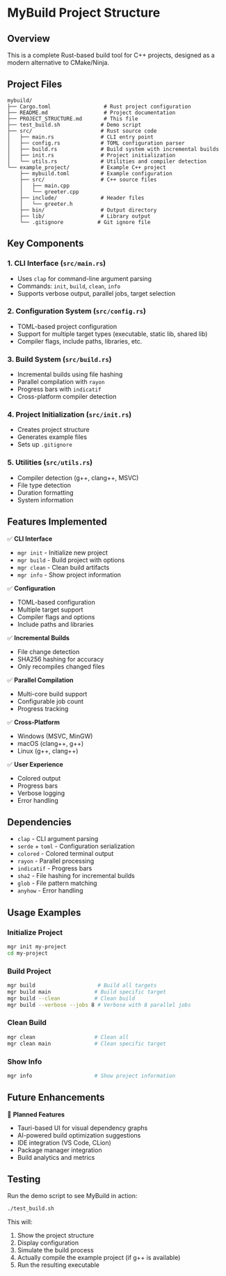 # MyBuild Project Structure

## Overview
This is a complete Rust-based build tool for C++ projects, designed as a modern alternative to CMake/Ninja.

## Project Files

```
mybuild/
├── Cargo.toml                 # Rust project configuration
├── README.md                  # Project documentation
├── PROJECT_STRUCTURE.md       # This file
├── test_build.sh             # Demo script
├── src/                      # Rust source code
│   ├── main.rs               # CLI entry point
│   ├── config.rs             # TOML configuration parser
│   ├── build.rs              # Build system with incremental builds
│   ├── init.rs               # Project initialization
│   └── utils.rs              # Utilities and compiler detection
└── example_project/          # Example C++ project
    ├── mybuild.toml          # Example configuration
    ├── src/                  # C++ source files
    │   ├── main.cpp
    │   └── greeter.cpp
    ├── include/              # Header files
    │   └── greeter.h
    ├── bin/                  # Output directory
    ├── lib/                  # Library output
    └── .gitignore           # Git ignore file
```

## Key Components

### 1. CLI Interface (`src/main.rs`)
- Uses `clap` for command-line argument parsing
- Commands: `init`, `build`, `clean`, `info`
- Supports verbose output, parallel jobs, target selection

### 2. Configuration System (`src/config.rs`)
- TOML-based project configuration
- Support for multiple target types (executable, static lib, shared lib)
- Compiler flags, include paths, libraries, etc.

### 3. Build System (`src/build.rs`)
- Incremental builds using file hashing
- Parallel compilation with `rayon`
- Progress bars with `indicatif`
- Cross-platform compiler detection

### 4. Project Initialization (`src/init.rs`)
- Creates project structure
- Generates example files
- Sets up `.gitignore`

### 5. Utilities (`src/utils.rs`)
- Compiler detection (g++, clang++, MSVC)
- File type detection
- Duration formatting
- System information

## Features Implemented

✅ **CLI Interface**
- `mgr init` - Initialize new project
- `mgr build` - Build project with options
- `mgr clean` - Clean build artifacts
- `mgr info` - Show project information

✅ **Configuration**
- TOML-based configuration
- Multiple target support
- Compiler flags and options
- Include paths and libraries

✅ **Incremental Builds**
- File change detection
- SHA256 hashing for accuracy
- Only recompiles changed files

✅ **Parallel Compilation**
- Multi-core build support
- Configurable job count
- Progress tracking

✅ **Cross-Platform**
- Windows (MSVC, MinGW)
- macOS (clang++, g++)
- Linux (g++, clang++)

✅ **User Experience**
- Colored output
- Progress bars
- Verbose logging
- Error handling

## Dependencies

- `clap` - CLI argument parsing
- `serde` + `toml` - Configuration serialization
- `colored` - Colored terminal output
- `rayon` - Parallel processing
- `indicatif` - Progress bars
- `sha2` - File hashing for incremental builds
- `glob` - File pattern matching
- `anyhow` - Error handling

## Usage Examples

### Initialize Project
```bash
mgr init my-project
cd my-project
```

### Build Project
```bash
mgr build                    # Build all targets
mgr build main              # Build specific target
mgr build --clean           # Clean build
mgr build --verbose --jobs 8 # Verbose with 8 parallel jobs
```

### Clean Build
```bash
mgr clean                   # Clean all
mgr clean main              # Clean specific target
```

### Show Info
```bash
mgr info                    # Show project information
```

## Future Enhancements

🔄 **Planned Features**
- Tauri-based UI for visual dependency graphs
- AI-powered build optimization suggestions
- IDE integration (VS Code, CLion)
- Package manager integration
- Build analytics and metrics

## Testing

Run the demo script to see MyBuild in action:
```bash
./test_build.sh
```

This will:
1. Show the project structure
2. Display configuration
3. Simulate the build process
4. Actually compile the example project (if g++ is available)
5. Run the resulting executable

